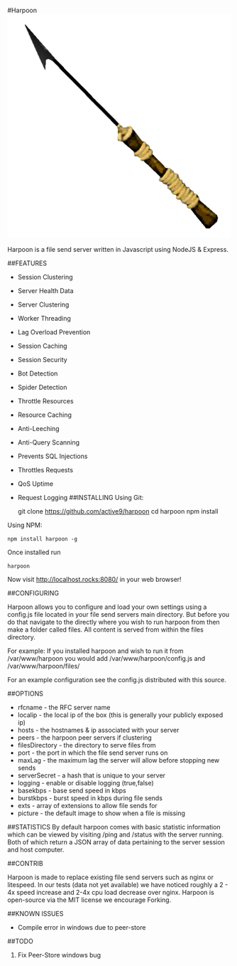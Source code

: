 #Harpoon
![enter image description here](https://raw.githubusercontent.com/active9/harpoon/master/files/default.png)

Harpoon is a file send server written in Javascript using NodeJS & Express.

##FEATURES
 - Session Clustering
 - Server Health Data
 - Server Clustering
 - Worker Threading
 - Lag Overload Prevention
 - Session Caching
 - Session Security
 - Bot Detection
 - Spider Detection
 - Throttle Resources
 - Resource Caching
 - Anti-Leeching
 - Anti-Query Scanning
 - Prevents SQL Injections
 - Throttles Requests
 - QoS Uptime
 - Request Logging
##INSTALLING
Using Git:

    git clone https://github.com/active9/harpoon
    cd harpoon
    npm install

Using NPM:

    npm install harpoon -g

Once installed run

    harpoon

Now visit http://localhost.rocks:8080/ in your web browser!

##CONFIGURING

Harpoon allows you to configure and load your own settings using a config.js file located in your file send servers main directory. But before you do that navigate to the directly where you wish to run harpoon from then make a folder called files. All content is served from within the files directory.

For example: If you installed harpoon and wish to run it from /var/www/harpoon you would add /var/www/harpoon/config.js and /var/www/harpoon/files/

For an example configuration see the config.js distributed with this source.

##OPTIONS

 - rfcname - the RFC server name
 - localip - the local ip of the box (this is generally your publicly exposed ip)
 - hosts - the hostnames & ip associated with your server
 - peers - the harpoon peer servers if clustering
 - filesDirectory - the directory to serve files from
 - port - the port in which the file send server runs on
 - maxLag - the maximum lag the server will allow before stopping new sends
 - serverSecret - a hash that is unique to your server
 - logging - enable or disable logging (true,false)
 - basekbps - base send speed in kbps
 - burstkbps - burst speed in kbps during file sends
 - exts - array of extensions to allow file sends for
 - picture - the default image to show when a file is missing

##STATISTICS
By default harpoon comes with basic statistic information which can be viewed by visiting /ping and /status with the server running. Both of which return a JSON array of data pertaining to the server session and host computer.

##CONTRIB

Harpoon is made to replace existing file send servers such as nginx or litespeed. In our tests (data not yet available) we have noticed roughly a 2 - 4x speed increase and 2-4x cpu load decrease over nginx. Harpoon is open-source via the MIT license we encourage Forking.

##KNOWN ISSUES

 - Compile error in windows due to peer-store

##TODO

 1. Fix Peer-Store windows bug
